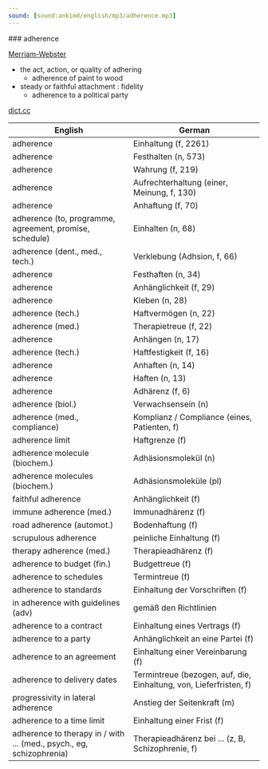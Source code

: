 ```yaml
---
sound: [sound:ankimd/english/mp3/adherence.mp3]
---
```


\### adherence

[Merriam-Webster](https://www.merriam-webster.com/dictionary/adherence)

- the act, action, or quality of adhering
    - adherence of paint to wood
- steady or faithful attachment : fidelity
    - adherence to a political party

[dict.cc](https://www.dict.cc/adherence)

| English        | German       |
| -------------- | ------------ |
| adherence | Einhaltung (f, 2261) |
| adherence | Festhalten (n, 573) |
| adherence | Wahrung (f, 219) |
| adherence | Aufrechterhaltung (einer, Meinung, f, 130) |
| adherence | Anhaftung (f, 70) |
| adherence (to, programme, agreement, promise, schedule) | Einhalten (n, 68) |
| adherence (dent., med., tech.) | Verklebung (Adhsion, f, 66) |
| adherence | Festhaften (n, 34) |
| adherence | Anhänglichkeit (f, 29) |
| adherence | Kleben (n, 28) |
| adherence (tech.) | Haftvermögen (n, 22) |
| adherence (med.) | Therapietreue (f, 22) |
| adherence | Anhängen (n, 17) |
| adherence (tech.) | Haftfestigkeit (f, 16) |
| adherence | Anhaften (n, 14) |
| adherence | Haften (n, 13) |
| adherence | Adhärenz (f, 6) |
| adherence (biol.) | Verwachsensein (n) |
| adherence (med., compliance) | Komplianz / Compliance (eines, Patienten, f) |
| adherence limit | Haftgrenze (f) |
| adherence molecule (biochem.) | Adhäsionsmolekül (n) |
| adherence molecules (biochem.) | Adhäsionsmoleküle (pl) |
| faithful adherence | Anhänglichkeit (f) |
| immune adherence (med.) | Immunadhärenz (f) |
| road adherence (automot.) | Bodenhaftung (f) |
| scrupulous adherence | peinliche Einhaltung (f) |
| therapy adherence (med.) | Therapieadhärenz (f) |
| adherence to budget (fin.) | Budgettreue (f) |
| adherence to schedules | Termintreue (f) |
| adherence to standards | Einhaltung der Vorschriften (f) |
| in adherence with guidelines (adv) | gemäß den Richtlinien |
| adherence to a contract | Einhaltung eines Vertrags (f) |
| adherence to a party | Anhänglichkeit an eine Partei (f) |
| adherence to an agreement | Einhaltung einer Vereinbarung (f) |
| adherence to delivery dates | Termintreue (bezogen, auf, die, Einhaltung, von, Lieferfristen, f) |
| progressivity in lateral adherence | Anstieg der Seitenkraft (m) |
| adherence to a time limit | Einhaltung einer Frist (f) |
| adherence to therapy in / with ... (med., psych., eg, schizophrenia) | Therapieadhärenz bei ... (z, B, Schizophrenie, f) |
